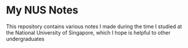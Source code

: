 # My NUS Notes
This repository contains various notes I made during the time I studied at the National University of Singapore, which I hope is helpful to other undergraduates